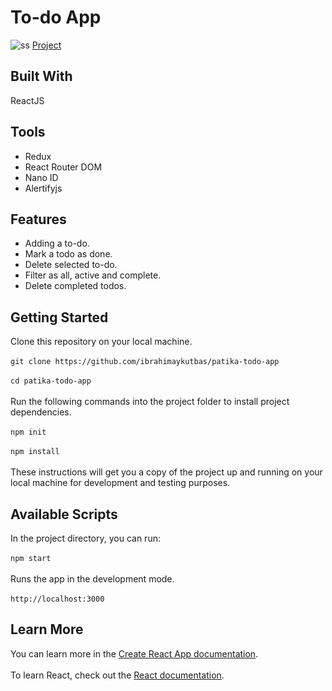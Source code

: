 # To-do App
![ss](https://user-images.githubusercontent.com/80921107/134781487-ecb82676-9f11-40ab-bd29-cf145ce3bf4d.png)
[Project](https://todo-app-patika.web.app/)
## Built With
ReactJS
## Tools
- Redux
- React Router DOM
- Nano ID
- Alertifyjs
## Features
- Adding a to-do.
- Mark a todo as done.
- Delete selected to-do.
- Filter as all, active and complete.
- Delete completed todos.
## Getting Started
Clone this repository on your local machine.<br/><br/>
`git clone https://github.com/ibrahimaykutbas/patika-todo-app`<br/><br/>
`cd patika-todo-app`<br/><br/>
Run the following commands into the project folder to install project dependencies.<br/><br/>
`npm init`<br/><br/>
`npm install`<br/><br/>
These instructions will get you a copy of the project up and running on your local machine for development and testing purposes.
## Available Scripts
In the project directory, you can run: <br/><br/>
`npm start`<br/><br/>
Runs the app in the development mode.<br/><br/>
`http://localhost:3000`
## Learn More
You can learn more in the [Create React App documentation](https://create-react-app.dev/docs/getting-started/).<br/><br/>
To learn React, check out the [React documentation](https://reactjs.org/).
